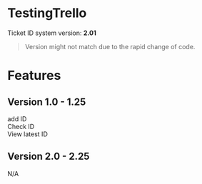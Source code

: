 # TestingTrello
Ticket ID system
version: **2.01**
 > Version might not match due to the rapid change of code.

# Features
## Version 1.0 - 1.25
add ID<br>
Check ID<br>
View latest ID

## Version 2.0 - 2.25
N/A